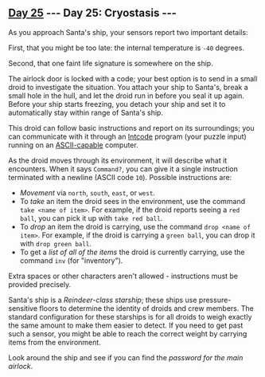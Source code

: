[Day 25](https://adventofcode.com/2019/day/25) 
 \--- Day 25: Cryostasis ---
----------

As you approach Santa's ship, your sensors report two important details:

First, that you might be too late: the internal temperature is `-40` degrees.

Second, that one faint life signature is somewhere on the ship.

The airlock door is locked with a code; your best option is to send in a small droid to investigate the situation. You attach your ship to Santa's, break a small hole in the hull, and let the droid run in before you seal it up again. Before your ship starts freezing, you detach your ship and set it to automatically stay within range of Santa's ship.

This droid can follow basic instructions and report on its surroundings; you can communicate with it through an [Intcode](9) program (your puzzle input) running on an [ASCII-capable](17) computer.

As the droid moves through its environment, it will describe what it encounters. When it says `Command?`, you can give it a single instruction terminated with a newline (ASCII code `10`). Possible instructions are:

* *Movement* via `north`, `south`, `east`, or `west`.
* To *take* an item the droid sees in the environment, use the command `take <name of item>`. For example, if the droid reports seeing a `red ball`, you can pick it up with `take red ball`.
* To *drop* an item the droid is carrying, use the command `drop <name of item>`. For example, if the droid is carrying a `green ball`, you can drop it with `drop green ball`.
* To get a *list of all of the items* the droid is currently carrying, use the command `inv` (for "inventory").

Extra spaces or other characters aren't allowed - instructions must be provided precisely.

Santa's ship is a *Reindeer-class starship*; these ships use pressure-sensitive floors to determine the identity of droids and crew members. The standard configuration for these starships is for all droids to weigh exactly the same amount to make them easier to detect. If you need to get past such a sensor, you might be able to reach the correct weight by carrying items from the environment.

Look around the ship and see if you can find the *password for the main airlock*.
